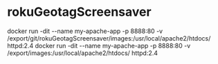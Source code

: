 # rokuGeotagScreensaver
docker run -dit --name my-apache-app -p 8888:80 -v /export/git/rokuGeotagScreensaver/images:/usr/local/apache2/htdocs/ httpd:2.4
docker run -dit --name my-apache-app -p 8888:80 -v /export/images:/usr/local/apache2/htdocs/ httpd:2.4
